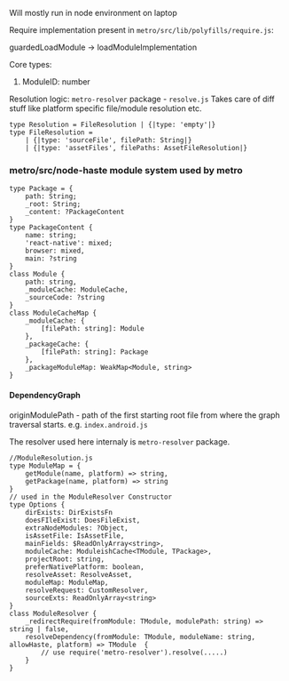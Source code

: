 
Will mostly run in node environment on laptop

Require implementation present in 
`metro/src/lib/polyfills/require.js`:

guardedLoadModule -> loadModuleImplementation


Core types:

1. ModuleID: number


Resolution logic: `metro-resolver` package - `resolve.js`
Takes care of diff stuff like platform specific file/module resolution etc.

```
type Resolution = FileResolution | {|type: 'empty'|}
type FileResolution = 
    | {|type: 'sourceFile', filePath: String|}
    | {|type: 'assetFiles', filePaths: AssetFileResolution|}
```

### metro/src/node-haste module system used by metro

```
type Package = {
    path: String;
    _root: String;
    _content: ?PackageContent
}
type PackageContent {
    name: string;
    'react-native': mixed;
    browser: mixed,
    main: ?string
}
class Module {
    path: string,
    _moduleCache: ModuleCache,
    _sourceCode: ?string
}
class ModuleCacheMap {
    _moduleCache: {
        [filePath: string]: Module
    },
    _packageCache: {
        [filePath: string]: Package
    },
    _packageModuleMap: WeakMap<Module, string>
}
```

#### DependencyGraph

originModulePath - path of the first starting root file from where the graph traversal starts. e.g. `index.android.js`

The resolver used here internaly is `metro-resolver` package.
```
//ModuleResolution.js
type ModuleMap = {
    getModule(name, platform) => string,
    getPackage(name, platform) => string
}
// used in the ModuleResolver Constructor
type Options {
    dirExists: DirExistsFn
    doesFIleExist: DoesFileExist,
    extraNodeModules: ?Object,
    isAssetFile: IsAssetFile,
    mainFields: $ReadOnlyArray<string>,
    moduleCache: ModuleishCache<TModule, TPackage>,
    projectRoot: string,
    preferNativePlatform: boolean,
    resolveAsset: ResolveAsset,
    moduleMap: ModuleMap,
    resolveRequest: CustomResolver,
    sourceExts: ReadOnlyArray<string>
}
class ModuleResolver {
    _redirectRequire(fromModule: TModule, modulePath: string) => string | false,
    resolveDependency(fromModule: TModule, moduleName: string, allowHaste, platform) => TModule  {
        // use require('metro-resolver').resolve(.....)
    }
}
```

